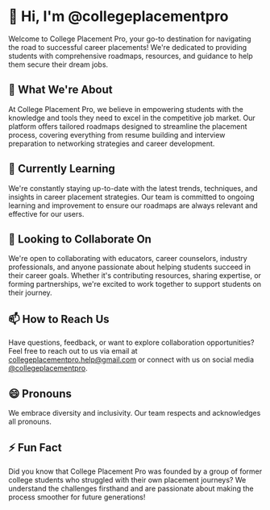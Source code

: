 # 👋 Hi, I'm @collegeplacementpro

Welcome to College Placement Pro, your go-to destination for navigating the road to successful career placements! We're dedicated to providing students with comprehensive roadmaps, resources, and guidance to help them secure their dream jobs.

## 👀 What We're About
At College Placement Pro, we believe in empowering students with the knowledge and tools they need to excel in the competitive job market. Our platform offers tailored roadmaps designed to streamline the placement process, covering everything from resume building and interview preparation to networking strategies and career development.

## 🌱 Currently Learning
We're constantly staying up-to-date with the latest trends, techniques, and insights in career placement strategies. Our team is committed to ongoing learning and improvement to ensure our roadmaps are always relevant and effective for our users.

## 💞️ Looking to Collaborate On
We're open to collaborating with educators, career counselors, industry professionals, and anyone passionate about helping students succeed in their career goals. Whether it's contributing resources, sharing expertise, or forming partnerships, we're excited to work together to support students on their journey.

## 📫 How to Reach Us
Have questions, feedback, or want to explore collaboration opportunities? Feel free to reach out to us via email at collegeplacementpro.help@gmail.com or connect with us on social media [@collegeplacementpro](https://twitter.com/collegeplacementpro).

## 😄 Pronouns
We embrace diversity and inclusivity. Our team respects and acknowledges all pronouns.

## ⚡ Fun Fact
Did you know that College Placement Pro was founded by a group of former college students who struggled with their own placement journeys? We understand the challenges firsthand and are passionate about making the process smoother for future generations!

<!---
collegeplacementpro/collegeplacementpro is a ✨ special ✨ repository because its `README.md` (this file) appears on your GitHub profile.
You can click the Preview link to take a look at your changes.
--->
